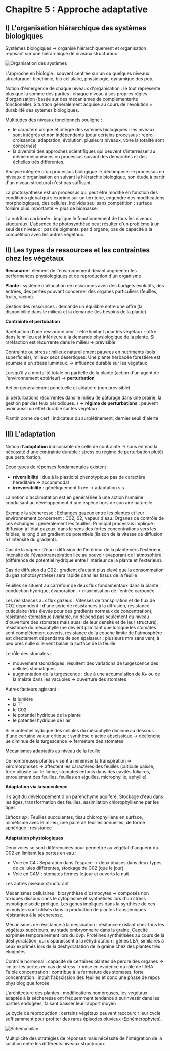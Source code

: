 # Chapitre 5 : Approche adaptative

## I) L'organisation hiérarchique des systèmes biologiques

Systèmes biologiques -> organisé hiérarchiquement et organisation reposant sur une hiérarchique de niveaux structuraux 

![Organisation des systèmes](Images/schéma.JPG)

L'approche en biologie : souvent centrée sur un ou quelques niveaux structuraux : biochimie, bio cellulaire, physiologie, dynamique des pop, 

Notion d'émergence de chaque niveaux d'organisation : le tout représente plus que la somme des parties : chaque niveau a ses propres règles d'organisation (basée sur des mécanismes de complémentarité fonctionelle). Situation généralement acquise au cours de l'évolution = durabilité des sytèmes biologiques.

Multitudes des niveaux fonctionnels souligne : 

* le caractère unique et intégré des sytèmes biologiques : les niveaux sont intégrés et non indépendants (pour certains processus : repro, croissance, adaptation, évolution; plusieurs niveaux, voire la totalité sont concernés)
* la diversité des approches scientifiques qui peuvent s'interresser au même mécanismes ou processus suivant des démarches et des échelles très différentes.

Analyse intégrée d'un processus biologique -> décomposer le processus en niveaux d'organisation en suivant la hiérarchie biologique, son étude à partir d'un niveau structural n'est pas suffisant.

La photosynthèse est un processus qui peut être modifié en fonction des conditions global qui s'exprime sur un territoire, engendre des modifications morphologiques, des cellules. Individu seul sans compétition : surface foliaire plus importante -> plus de biomasse.

La nutrition carbonée : implique le fonctionnement de tous les niveaux stucturaux. L'absence de photosynthèse peut résulter d'un problème à un seul des niveaux : pas de pigments, par d'organe, pas de capacité à la compétition avec les autres végétaux.

## II) Les types de ressources et les contraintes chez les végétaux

**Ressource** : élément de l'environnement devant augmenter les performances physiologiques et de reproduction d'un organisme

**Plante** : système d'allocation de ressources avec des budgets évolutifs, des entrées, des pertes pouvant concerner des organes particuliers (feuilles, fruits, racine). 

Gestion des ressources : demande un équilibre entre une offre (la disponibilité dans le milieu) et la demande (les besoins de la plante).

**Contrainte et pertubation**

Raréfaction d'une ressource peut - être limitant pour les végétaux : offre dans le milieu est inférieure à la demande physiologique de la plante. Si raréfaction est récurrente dans le milieu -> prévisible

Contrainte ou stress : milieux naturellement pauvres en nutriments (sols superficiels), milieux secs désertiques. Une plante herbacée forestière est soumise à un stress lumineux. -> influence durable sur les végétaux

Lorsqu'il y a mortalité totale ou partielle de la plante (action d'un agent de l'environnement extérieur) -> **perturbation**

Action généralement ponctuelle et aléatoire (non prévisible)

Si perturbations récurrentes dans le milieu (le pâturage dans  une prairie, la gestion par des feux périodiques..) -> **régime de perturbations** : peuvent avoir aussi un effet durable sur les végétaux.

Plantin corne de cerf : indicateur du surpiétinement, dernier seuil d'alerte

## III) L'adaptation

Notion d'**adaptation** indisociable de celle de contrainte -> sous entend la nécessité d'une contrainte durable : stress ou régime de perturbation plutôt que perturbation.

Deux types de réponses fondamentales existent :

* **réversibilité** : due à la plasticité phénotypique pas de caractère héréditaire -> accommodat
* **irréversibilité** : génétiquement fixée -> adaptation s.s

La notion d'acclimatation est en général liée à une action humaine conduisant au développement d'une espèce hors de son aire naturelle.

Exemple la sécheresse : Echanges gazeux entre les plantes et leur environnement concernent : C02, 02, vapeur d'eau. Organes de contrôle de ces échanges : généralement les feuilles. Principal processus impliqué : diffusion à l'état gazeux, dans le sens des fortes concentrations vers les faibles, le long d'un gradient de potentiels (liaison de la vitesse de diffusion à l'intensité du gradient).

Cas de la vapeur d'eau : diffusion de l'intérieur de la plante vers l'extérieur, intensité de l'évapotranspiration liée au pouvoir évaporant de l'atmosphère (différence de potentiel hydrique entre l'intérieur de la plante et l'extérieur).

Cas de diffusion du C02 : gradient d'autant plus élevé que la consommation du gaz (photosynthèse) sera rapide dans les tissus de la feuille

Feuilles se situent au carrefour de deux flux fondamentaux dans la plante : conduction hydrique, évaporation -> maximisation de l'entrée carbonée

Les résistances aux flux gazeux : Vitesses de transpiration et de flux de CO2 dépendent : d'une série de résistances à la diffusion, résistance cuticulaire (très élevée pour des gradients normaux de concentration), résistance stomatique (variable, ne dépend pas seulement du niveau d'ouverture des stomates mais aussi de leur densité et de leur structure), résistance du mésophylle (ne devient plimitant que lorsque les stomates sont complètement ouverts, résistance de la couche limite de l'atmosphère est directement dépendante de son épaisseur : plusieurs mm sans vent, à peu près nulle si le vent balaie la surface de la feuille.

Le rôle des stomates : 

* mouvement stomatiques :résultent des variations de turgescence des cellules stomatiques
* augmentation de la turgescence : due à une accumulation de K+ ou de la malate dans les vacuoles -> ouverture des stomates

Autres facteurs agissant :

* la lumière
* la T°
* le C02
* le potentiel hydrique de la plante
* le potentiel hydrique de l'air

Si le potentiel hydrique des cellules du mésophylle diminue au dessous d'une certaine valeur critique : synthèse d'acide abscissique -> déclenche ue diminue de la turgescence -> fermeture des stomates

Mécanismes adaptatifs au niveau de la feuille

De nombreuses plantes visent à minimiser la transpiration -> xéromorphoses -> affectent les caractères des feuilles (cuticule paisse, forte pilosité sur le limbe, stomates enfouis dans des cavités foliaires, enroulement des feuilles, feuilles en aiguilles, microphyllie, aphyllie)

**Adaptation via la succulence**

Il s'agit du développement d'un parenchyme aquifère. Stockage d'eau dans les tiges, transformation des feuilles, assimilation chlorophyllienne par les tiges

*Lithops sp* : Feuilles succulentes, tissu chlorophylliens en surface, mimétisme avec le milieu, une paire de feuilles annuelles, de forme sphérique : résistance

**Adaptation physiologiques**

Deux voies se sont différenciées pour permettre au végétal d'acquérir du C02 en limitant les pertes en eau :

* Voie en C4 : Séparation dans l'espace -> deux phases dans deux types de cellules différentes, stockage du C02 (que le jour)
* Voie en CAM : stomates fermés le jour et ouverts la nuit

Les autres niveaux structurant 

Mécanismes cellulaires : biosynthèse d'osmocytes -> composés non toxiques dissous dans le cytoplasme et synthétisés lors d'un stress osmotique acide prolique. Les gènes impliqués dans la synthèse de ces osmolytes sont utilsés dans la production de plantes transgéniques résistantes à la sécheresse.

Mécanismes de résistance à la dessication : résitance existant chez tous les végétaux supérieurs, au stade embryonnaire dans la graine. Capcité exrpimée temporairement lors du dvp. Protéines synthétisées au cours de la déshydratation, qui disparaissent à la réhydratation : gènes LEA, similaires à ceux exprimés lors de la déshydratation de la graine chez des plantes très éloignées.

Contrôle hormonal : capacité de certaines plantes de perdre des organes -> limiter les pertes en cas de stress -> mise en évidence du rôle de l'ABA. Faible concentration : contribue à la fermeture des stomates, forte concentration : induit l'abscission des feuilles et donc une phase de repos physiologique forcée

L'architecture des plantes : modifications nombreuses, les végétaux adaptés à la sécheresse ont fréquemment tendance à surinvestir dans les parties endogées, faisant baisser leur rapport moyen

Le cycle de reproduction : certains végétaux peuvent raccourcir leur cycle suffisamment pour profiter des rares épisodes pluvieux (Ephémérophytes).

![Schéma bilan](Images/schéma2.JPG)

Multiplicité des stratégies de réponses mais nécéssité de l'intégration de la solution entre les différents niveaux structuraux